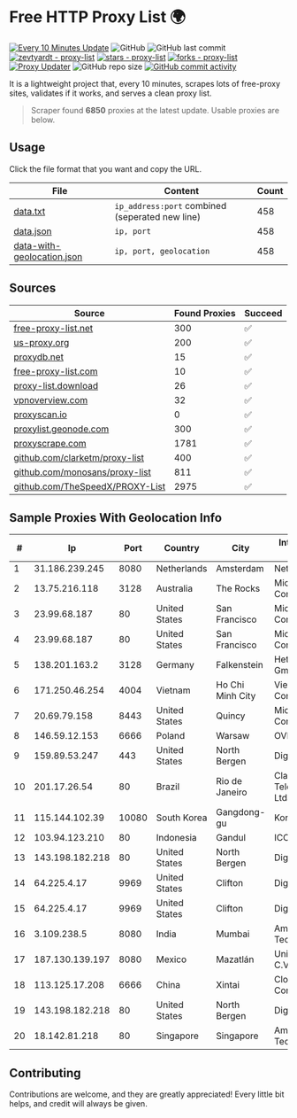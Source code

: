 
# Free HTTP Proxy List 🌍

[![Every 10 Minutes Update](https://github.com/mertguvencli/http-proxy-list/actions/workflows/main.yml/badge.svg?branch=main)](https://github.com/mertguvencli/http-proxy-list/actions/workflows/main.yml)
![GitHub](https://img.shields.io/github/license/mertguvencli/http-proxy-list)
![GitHub last commit](https://img.shields.io/github/last-commit/mertguvencli/http-proxy-list)
[![zevtyardt - proxy-list](https://img.shields.io/static/v1?label=zevtyardt&message=proxy-list&color=blue&logo=github)](https://github.com/zevtyardt/proxy-list "Go to GitHub repo")
[![stars - proxy-list](https://img.shields.io/github/stars/zevtyardt/proxy-list?style=social)](https://github.com/zevtyardt/proxy-list)
[![forks - proxy-list](https://img.shields.io/github/forks/zevtyardt/proxy-list?style=social)](https://github.com/zevtyardt/proxy-list)
[![Proxy Updater](https://github.com/zevtyardt/proxy-list/workflows/Proxy%20Updater/badge.svg)](https://github.com/zevtyardt/proxy-list/actions?query=workflow:"Proxy+Updater")
![GitHub repo size](https://img.shields.io/github/repo-size/zevtyardt/proxy-list)
[![GitHub commit activity](https://img.shields.io/github/commit-activity/m/zevtyardt/proxy-list?logo=commits)](https://github.com/zevtyardt/proxy-list/commits/main)

It is a lightweight project that, every 10 minutes, scrapes lots of free-proxy sites, validates if it works, and serves a clean proxy list.

> Scraper found **6850** proxies at the latest update. Usable proxies are below.

## Usage

Click the file format that you want and copy the URL.

|File|Content|Count|
|----|-------|-----|
|[data.txt](https://raw.githubusercontent.com/mertguvencli/http-proxy-list/main/proxy-list/data.txt)|`ip_address:port` combined (seperated new line)|458|
|[data.json](https://raw.githubusercontent.com/mertguvencli/http-proxy-list/main/proxy-list/data.json)|`ip, port`|458|
|[data-with-geolocation.json](https://raw.githubusercontent.com/mertguvencli/http-proxy-list/main/proxy-list/data-with-geolocation.json)|`ip, port, geolocation`|458|

## Sources

|Source|Found Proxies|Succeed|
|------|-------------|-------|
|[free-proxy-list.net](https://free-proxy-list.net)|300|✅|
|[us-proxy.org](https://www.us-proxy.org)|200|✅|
|[proxydb.net](http://proxydb.net)|15|✅|
|[free-proxy-list.com](https://free-proxy-list.com/?page=&port=&type%5B%5D=http&type%5B%5D=https&up_time=0&search=Search)|10|✅|
|[proxy-list.download](https://www.proxy-list.download/HTTP)|26|✅|
|[vpnoverview.com](https://vpnoverview.com/privacy/anonymous-browsing/free-proxy-servers)|32|✅|
|[proxyscan.io](https://www.proxyscan.io)|0|✅|
|[proxylist.geonode.com](https://proxylist.geonode.com/api/proxy-list?limit=300&page=1&sort_by=lastChecked&sort_type=desc&protocols=http,https)|300|✅|
|[proxyscrape.com](https://api.proxyscrape.com/v2/?request=displayproxies&protocol=http&timeout=10000&country=all&ssl=all&anonymity=all)|1781|✅|
|[github.com/clarketm/proxy-list](https://raw.githubusercontent.com/clarketm/proxy-list/master/proxy-list-raw.txt)|400|✅|
|[github.com/monosans/proxy-list](https://raw.githubusercontent.com/monosans/proxy-list/main/proxies/http.txt)|811|✅|
|[github.com/TheSpeedX/PROXY-List](https://raw.githubusercontent.com/TheSpeedX/PROXY-List/master/http.txt)|2975|✅|


## Sample Proxies With Geolocation Info

|#|Ip|Port|Country|City|Internet Service Provider|
|-|--|----|-------|----|-------------------------|
|1|31.186.239.245|8080|Netherlands|Amsterdam|NetSkope Inc|
|2|13.75.216.118|3128|Australia|The Rocks|Microsoft Corporation|
|3|23.99.68.187|80|United States|San Francisco|Microsoft Corporation|
|4|23.99.68.187|80|United States|San Francisco|Microsoft Corporation|
|5|138.201.163.2|3128|Germany|Falkenstein|Hetzner Online GmbH|
|6|171.250.46.254|4004|Vietnam|Ho Chi Minh City|Viettel Corporation|
|7|20.69.79.158|8443|United States|Quincy|Microsoft Corporation|
|8|146.59.12.153|6666|Poland|Warsaw|OVH SAS|
|9|159.89.53.247|443|United States|North Bergen|DigitalOcean, LLC|
|10|201.17.26.54|80|Brazil|Rio de Janeiro|Claro NXT Telecomunicacoes Ltda|
|11|115.144.102.39|10080|South Korea|Gangdong-gu|Korea Telecom|
|12|103.94.123.210|80|Indonesia|Gandul|ICONPLN|
|13|143.198.182.218|80|United States|North Bergen|DigitalOcean, LLC|
|14|64.225.4.17|9969|United States|Clifton|DigitalOcean, LLC|
|15|64.225.4.17|9969|United States|Clifton|DigitalOcean, LLC|
|16|3.109.238.5|8080|India|Mumbai|Amazon Technologies Inc.|
|17|187.130.139.197|8080|Mexico|Mazatlán|Uninet S.A. de C.V.|
|18|113.125.17.208|6666|China|Xintai|Cloud Computing Corporation|
|19|143.198.182.218|80|United States|North Bergen|DigitalOcean, LLC|
|20|18.142.81.218|80|Singapore|Singapore|Amazon Technologies Inc.|



## Contributing

Contributions are welcome, and they are greatly appreciated! Every
little bit helps, and credit will always be given.

